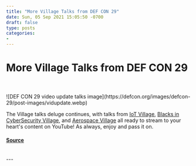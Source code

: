 ```yaml
---
title: "More Village Talks from DEF CON 29"
date: Sun, 05 Sep 2021 15:05:50 -0700
draft: false
type: posts
categories: 
- 
---
```

# More Village Talks from DEF CON 29

<br/>

<br/>
![DEF CON 29 video update talks image](https://defcon.org/images/defcon-29/post-images/vidupdate.webp)  

The Village talks deluge continues, with talks from [IoT Village](https://www.youtube.com/playlist?list=PL9fPq3eQfaaAcoxgbqH93eeC3M6NL_5Ta), [Blacks in CyberSecurity Village](https://www.youtube.com/watch?v=QaIqN8cvVRE&list=PL9fPq3eQfaaB0w6DwSqEuxjS2vqZjvW_I), and [Aerospace Village](https://www.youtube.com/watch?v=pG5hWEwqQjY&list=PL9fPq3eQfaaD4fuufwOpNoKg07IofbQOo) all ready to stream to your heart's content on YouTube! As always, enjoy and pass it on.

#### [Source](https://defcon.org/html/defcon-29/dc-29-news.html#dc29villagetalks)

<br/>
---
